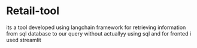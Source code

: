 # Retail-tool
its a tool developed using langchain framework for retrieving information from sql database to our query without actuallyy using sql and for fronted i used streamlit

